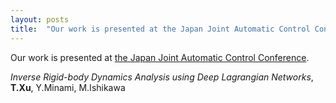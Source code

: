 ```yaml
---
layout: posts
title:  "Our work is presented at the Japan Joint Automatic Control Conference"
---
```


Our work is presented at [the Japan Joint Automatic Control Conference](https://www.sice.jp/rengo63/).

*Inverse Rigid-body Dynamics Analysis using Deep Lagrangian Networks*, **T.Xu**, Y.Minami, M.Ishikawa